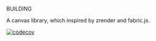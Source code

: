 BUILDING

A canvas library, which inspired by zrender and fabric.js.

[![codecov][codecov-image]][codecov-url] 

[codecov-image]: https://codecov.io/gh/urainday/p9star/branch/master/graph/badge.svg
[codecov-url]: https://app.codecov.io/gh/urainday/p9star/branch/master

